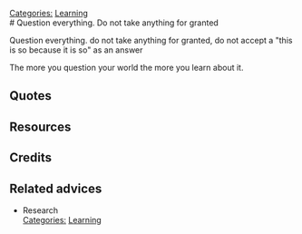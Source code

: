 [Categories:](../Categories/index.md) [Learning](../Categories/Learning.md)<br># Question everything. Do not take anything for granted

Question everything. do not take anything for granted, do not accept a "this is so because it is so" as an answer


The more you question your world the more you learn about it.
## Quotes

## Resources

## Credits

## Related advices

- Research
<br>[Categories:](../Categories/index.md) [Learning](../Categories/Learning.md)